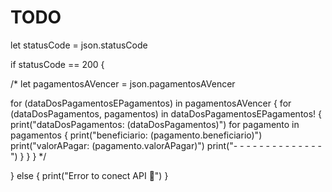 #  TODO

let statusCode = json.statusCode

if statusCode == 200 {

/*
let pagamentosAVencer = json.pagamentosAVencer

for (dataDosPagamentosEPagamentos) in pagamentosAVencer {
for (dataDosPagamentos, pagamentos) in dataDosPagamentosEPagamentos! {
print("dataDosPagamentos: \(dataDosPagamentos)")
for pagamento in pagamentos {
print("beneficiario: \(pagamento.beneficiario)")
print("valorAPagar: \(pagamento.valorAPagar)")
print("- - - - - - - - - - - - - -")
}
}
}
*/

} else {
print("Error to conect API 😤")
}

